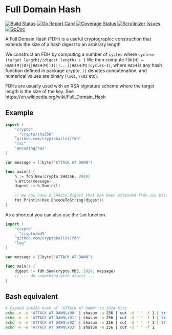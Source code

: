Full Domain Hash
================

[![Build Status](https://travis-ci.org/cryptoballot/fdh.svg?branch=master)](https://travis-ci.org/cryptoballot/fdh)
[![Go Report Card](https://goreportcard.com/badge/github.com/cryptoballot/fdh)](https://goreportcard.com/report/github.com/cryptoballot/fdh)
[![Coverage Status](https://coveralls.io/repos/github/cryptoballot/fdh/badge.svg?branch=master)](https://coveralls.io/github/cryptoballot/fdh?branch=master)
[![Scrutinizer Issues](https://img.shields.io/badge/scrutinizer-issues-blue.svg)](https://scrutinizer-ci.com/g/cryptoballot/fdh/issues)
[![GoDoc](https://godoc.org/github.com/cryptoballot/fdh?status.svg)](https://godoc.org/github.com/cryptoballot/fdh)


A Full Domain Hash (FDH) is a useful cryptographic construction that extends the size of a hash digest to an arbitrary length

We construct an FDH by computing a number of `cycles` where `cycles=(target length)/(digest length) + 1`
We then compute `FDH(M) = HASH(M||0)||HASH(M||1)||...||HASH(M||cycles−1)`, where `HASH` is any hash function defined in package crypto,  `||` denotes concatenation, and numerical values are binary (`\x01`, `\x02` etc). 

FDHs are usually used with an RSA signature scheme where the target length is the size of the key. See https://en.wikipedia.org/wiki/Full_Domain_Hash

## Example
```go
import (
	"crypto"
	_ "crypto/sha256"
	"github.com/cryptoballot/fdh"
	"fmt"
	"encoding/hex"
)

var message = []byte("ATTACK AT DAWN")

func main() {
	h := fdh.New(crypto.SHA256, 2048)
	h.Write(message)
	digest := h.Sum(nil)
	
	// We now have a SHA256 digest that has been extended from 256 bits to 2048 bits.
	fmt.Println(hex.EncodeToString(digest))
}
```

As a shortcut you can also use the `Sum` function.

```go
import (
	"crypto"
	_ "crypto/md5"
	"github.com/cryptoballot/fdh"
	"log"
)

var message = []byte("ATTACK AT DAWN")

func main() {
	digest := fdh.Sum(crypto.MD5, 1024, message)
	// ... do something with digest ...
}
```

## Bash equivalent
```bash
# Expand SHA256 hash of "ATTACK AT DAWN" to 1024 bits
echo -n -e 'ATTACK AT DAWN\x00' | shasum -a 256 | cut -d ' ' -f 1 | tr -d '\n' &&\
echo -n -e 'ATTACK AT DAWN\x01' | shasum -a 256 | cut -d ' ' -f 1 | tr -d '\n' &&\
echo -n -e 'ATTACK AT DAWN\x02' | shasum -a 256 | cut -d ' ' -f 1 | tr -d '\n' &&\
echo -n -e 'ATTACK AT DAWN\x03' | shasum -a 256 | cut -d ' ' -f 1
```
